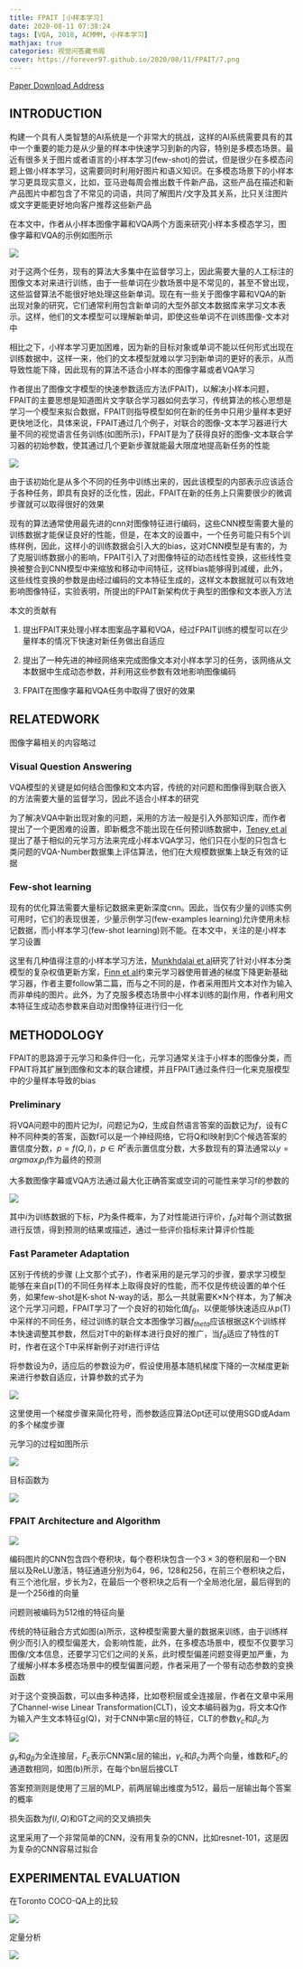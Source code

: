 ```yaml
---
title: FPAIT [小样本学习]
date: 2020-08-11 07:38:24
tags: [VQA, 2018, ACMMM, 小样本学习]
mathjax: true
categories: 视觉问答藏书阁
cover: https://forever97.github.io/2020/08/11/FPAIT/7.png
---
```

[Paper Download Address](https://dl.acm.org/doi/10.1145/3240508.3240527)

## INTRODUCTION

构建一个具有人类智慧的AI系统是一个非常大的挑战，这样的AI系统需要具有的其中一个重要的能力是从少量的样本中快速学习到新的内容，特别是多模态场景。最近有很多关于图片或者语言的小样本学习(few-shot)的尝试，但是很少在多模态问题上做小样本学习，这需要同时利用好图片和语义知识。在多模态场景下的小样本学习更具现实意义，比如，亚马逊每周会推出数千件新产品，这些产品在描述和新产品图片中都包含了不常见的词语，共同了解图片/文字及其关系，比只关注图片或文字更能更好地向客户推荐这些新产品

在本文中，作者从小样本图像字幕和VQA两个方面来研究小样本多模态学习，图像字幕和VQA的示例如图所示

![](1.png)

对于这两个任务，现有的算法大多集中在监督学习上，因此需要大量的人工标注的图像文本对来进行训练，由于一些单词在少数场景中是不常见的，甚至不曾出现，这些监督算法不能很好地处理这些新单词。现在有一些关于图像字幕和VQA的新出现对象的研究，它们通常利用包含新单词的大型外部文本数据库来学习文本表示。这样，他们的文本模型可以理解新单词，即使这些单词不在训练图像-文本对中

相比之下，小样本学习更加困难，因为新的目标对象或单词不能以任何形式出现在训练数据中，这样一来，他们的文本模型就难以学习到新单词的更好的表示，从而导致性能下降，因此现有的算法不适合小样本的图像字幕或者VQA学习

作者提出了图像文字模型的快速参数适应方法(FPAIT)，以解决小样本问题，FPAIT的主要思想是知道图片文字联合学习器如何去学习，传统算法的核心思想是学习一个模型来拟合数据，FPAIT则指导模型如何在新的任务中只用少量样本更好更快地泛化，具体来说，FPAIT通过几个例子，对联合的图像-文本学习器进行大量不同的视觉语言任务训练(如图所示)，FPAIT是为了获得良好的图像-文本联合学习器的初始参数，使其通过几个更新步骤就能最大限度地提高新任务的性能

![](2.png)

由于该初始化是从多个不同的任务中训练出来的，因此该模型的内部表示应该适合于各种任务，即具有良好的泛化性，因此，FPAIT在新的任务上只需要很少的微调步骤就可以取得很好的效果

现有的算法通常使用最先进的cnn对图像特征进行编码，这些CNN模型需要大量的训练数据才能保证良好的性能，但是，在本文的设置中，一个任务可能只有5个训练样例，因此，这样小的训练数据会引入大的bias，这对CNN模型是有害的，为了克服训练数据小的影响，FPAIT引入了对图像特征的动态线性变换，这些线性变换被整合到CNN模型中来缩放和移动中间特征，这样bias能够得到减缓，此外，这些线性变换的参数是由经过编码的文本特征生成的，这样文本数据就可以有效地影响图像特征，实验表明，所提出的FPAIT新架构优于典型的图像和文本嵌入方法

本文的贡献有

1. 提出FPAIT来处理小样本图案品字幕和VQA，经过FPAIT训练的模型可以在少量样本的情况下快速对新任务做出自适应

2. 提出了一种先进的神经网络来完成图像文本对小样本学习的任务，该网络从文本数据中生成动态参数，并利用这些参数有效地影响图像编码

3. FPAIT在图像字幕和VQA任务中取得了很好的效果

## RELATEDWORK

图像字幕相关的内容略过

### Visual Question Answering

VQA模型的关键是如何结合图像和文本内容，传统的对问题和图像得到联合嵌入的方法需要大量的监督学习，因此不适合小样本的研究

为了解决VQA中新出现对象的问题，采用的方法一般是引入外部知识库，而作者提出了一个更困难的设置，即新概念不能出现在任何预训练数据中，[Teney et al][1]提出了基于相似的元学习方法来完成小样本VQA学习，他们只在小型的只包含七类问题的VQA-Number数据集上评估算法，他们在大规模数据集上缺乏有效的证据

[1]:https://arxiv.org/abs/1711.08105v1

### Few-shot learning

现有的优化算法需要大量标记数据来更新深度cnn。因此，当仅有少量的训练实例可用时，它们的表现很差，少量示例学习(few-examples learning)允许使用未标记数据，而小样本学习(few-shot learning)则不能。在本文中，关注的是小样本学习设置

这里有几种值得注意的小样本学习方法，[Munkhdalai et al][2]研究了针对小样本分类模型的复杂权值更新方案，[Finn et al][3]约束元学习器使用普通的梯度下降更新基础学习器，作者主要follow第二篇，而与之不同的是，作者采用图片文本对作为输入而非单纯的图片。此外，为了克服多模态场景中小样本训练的副作用，作者利用文本特征生成动态参数来自动对图像特征进行归一化

[2]:https://arxiv.org/abs/1703.00837

[3]:https://arxiv.org/abs/1703.03400v3

## METHODOLOGY

FPAIT的思路源于元学习和条件归一化，元学习通常关注于小样本的图像分类，而FPAIT将其扩展到图像和文本的联合建模，并且FPAIT通过条件归一化来克服模型中的少量样本导致的bias

### Preliminary

将VQA问题中的图片记为$I$，问题记为$Q$，生成自然语言答案的函数记为$f$，设有$C$种不同种类的答案，函数f可以是一个神经网络，它将Q和I映射到C个候选答案的置信度分数，$p = f(Q, I)$，$p \in R^c$表示置信度分数，大多数现有的算法通常以$y=argmax_ip_i$作为最终的预测

大多数图像字幕或VQA方法通过最大化正确答案或空词的可能性来学习f的参数的

![](3.png)

其中$i$为训练数据的下标，$P$为条件概率，为了对性能进行评价，$f_{\theta}$对每个测试数据进行反馈，得到预测的结果或描述，通过一些评价指标来计算评价性能

### Fast Parameter Adaptation

区别于传统的步骤 (上文那个式子)，作者采用的是元学习的步骤，要求学习模型能够在来自p(T)的不同任务样本上取得良好的性能，而不仅是传统设置的单个任务，如果few-shot是K-shot N-way的话，那么一共就需要K×N个样本，为了解决这个元学习问题，FPAIT学习了一个良好的初始化值$f_{\theta}$，以便能够快速适应从p(T)中采样的不同任务，经过训练的联合文本图像学习器$f_{theta}$应该根据这K个训练样本快速调整其参数，然后对T中的新样本进行良好的推广，当$f_{\theta}$适应了特性的T时，作者在这个T中采样新例子对f进行评估

将参数设为$\theta$，适应后的参数设为$\theta'$，假设使用基本随机梯度下降的一次梯度更新来进行参数自适应，计算参数的式子为

![](4.png)

这里使用一个梯度步骤来简化符号，而参数适应算法Opt还可以使用SGD或Adam的多个梯度步骤

元学习的过程如图所示

![](5.png)

目标函数为

![](6.png)

### FPAIT Architecture and Algorithm

![](7.png)

编码图片的CNN包含四个卷积块，每个卷积块包含一个$3\times 3$的卷积层和一个BN层以及ReLU激活，特征通道分别为64，96，128和256，在前三个卷积块之后，有三个池化层，步长为2，在最后一个卷积块之后有一个全局池化层，最后得到的是一个256维的向量

问题则被编码为512维的特征向量

传统的特征融合方式如图(a)所示，这种模型需要大量的数据来训练，由于训练样例少而引入的模型偏差大，会影响性能，此外，在多模态场景中，模型不仅要学习图像/文本信息，还要学习它们之间的关系，此时模型偏差问题变得更加严重，为了缓解小样本多模态场景中的模型偏置问题，作者采用了一个带有动态参数的变换函数

对于这个变换函数，可以由多种选择，比如卷积层或全连接层，作者在文章中采用了Channel-wise Linear
Transformation(CLT)，设文本编码器为g，将文本Q作为输入产生文本特征g(Q)，对于CNN中第c层的特征，CLT的参数$\gamma_c$和$\beta_c$为

![](8.png)

$g_\gamma$和$g_\beta$为全连接层，$F_c$表示CNN第c层的输出，$\gamma_c$和$\beta_c$为两个向量，维数和$F_c$的通道数相同，如图(b)所示，在每个bn层后接CLT

答案预测则是使用了三层的MLP，前两层输出维度为512，最后一层输出每个答案的概率

损失函数为$f(I,Q)$和GT之间的交叉熵损失

这里采用了一个非常简单的CNN，没有用复杂的CNN，比如resnet-101，这是因为复杂的CNN容易过拟合

## EXPERIMENTAL EVALUATION

在Toronto COCO-QA上的比较

![](9.png)

定量分析

![](10.png)